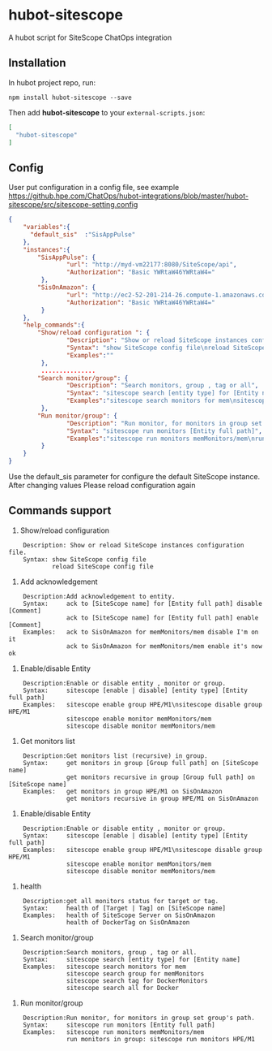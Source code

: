 # hubot-sitescope

A hubot script for SiteScope ChatOps integration

## Installation

In hubot project repo, run:

`npm install hubot-sitescope --save`

Then add **hubot-sitescope** to your `external-scripts.json`:

```json
[
  "hubot-sitescope"
]
```
## Config
User put configuration in a config file, see example https://github.hpe.com/ChatOps/hubot-integrations/blob/master/hubot-sitescope/src/sitescope-setting.config
```json
{
    "variables":{
      "default_sis"  :"SisAppPulse"
    },
    "instances":{
        "SisAppPulse": {
                "url": "http://myd-vm22177:8080/SiteScope/api",
                "Authorization": "Basic YWRtaW46YWRtaW4="
         },
        "SisOnAmazon": {
                "url": "http://ec2-52-201-214-26.compute-1.amazonaws.com:8080/SiteScope/api",
                "Authorization": "Basic YWRtaW46YWRtaW4="
         }
    },
    "help_commands":{
        "Show/reload configuration ": {
                "Description": "Show or reload SiteScope instances configuration file",
                "Syntax": "show SiteScope config file\nreload SiteScope config file",
                "Examples":""
         },
		 ...............
        "Search monitor/group": {
                "Description": "Search monitors, group , tag or all",
                "Syntax": "sitescope search [entity type] for [Entity name]",
                "Examples":"sitescope search monitors for mem\nsitescope search group for memMonitors\nsitescope search tag for DockerMonitors\nsitescope search all for Docker"
         },
        "Run monitor/group": {
                "Description": "Run monitor, for monitors in group set group's path",
                "Syntax": "sitescope run monitors [Entity full path]",
                "Examples":"sitescope run monitors memMonitors/mem\nrun monitors in group: sitescope run monitors HPE/M1"
         }
    }
}
```
Use the default_sis parameter for configure the default SiteScope instance.
After changing values Please reload configuration again  

## Commands support

1. Show/reload configuration
```
	Description: Show or reload SiteScope instances configuration file.
	Syntax: show SiteScope config file
			reload SiteScope config file
```  
1. Add acknowledgement
```
	Description:Add acknowledgement to entity.
	Syntax: 	ack to [SiteScope name] for [Entity full path] disable [Comment]
				ack to [SiteScope name] for [Entity full path] enable [Comment]
	Examples:	ack to SisOnAmazon for memMonitors/mem disable I'm on it
				ack to SisOnAmazon for memMonitors/mem enable it's now ok
```  
1. Enable/disable Entity
```
	Description:Enable or disable entity , monitor or group.
	Syntax: 	sitescope [enable | disable] [entity type] [Entity full path]
	Examples:	sitescope enable group HPE/M1\nsitescope disable group HPE/M1
				sitescope enable monitor memMonitors/mem
				sitescope disable monitor memMonitors/mem
```  
1. Get monitors list
```
	Description:Get monitors list (recursive) in group.
	Syntax: 	get monitors in group [Group full path] on [SiteScope name]
				get monitors recursive in group [Group full path] on [SiteScope name]
	Examples:	get monitors in group HPE/M1 on SisOnAmazon
				get monitors recursive in group HPE/M1 on SisOnAmazon
```  
1. Enable/disable Entity
```
	Description:Enable or disable entity , monitor or group.
	Syntax: 	sitescope [enable | disable] [entity type] [Entity full path]
	Examples:	sitescope enable group HPE/M1\nsitescope disable group HPE/M1
				sitescope enable monitor memMonitors/mem
				sitescope disable monitor memMonitors/mem
```  
1. health
```
	Description:get all monitors status for target or tag.
	Syntax: 	health of [Target | Tag] on [SiteScope name]
	Examples:	health of SiteScope Server on SisOnAmazon
				health of DockerTag on SisOnAmazon
```  
1. Search monitor/group
```
	Description:Search monitors, group , tag or all.
	Syntax: 	sitescope search [entity type] for [Entity name]
	Examples:	sitescope search monitors for mem
				sitescope search group for memMonitors
				sitescope search tag for DockerMonitors
				sitescope search all for Docker
```  
1. Run monitor/group
```
	Description:Run monitor, for monitors in group set group's path.
	Syntax: 	sitescope run monitors [Entity full path]
	Examples:	sitescope run monitors memMonitors/mem
				run monitors in group: sitescope run monitors HPE/M1
```  